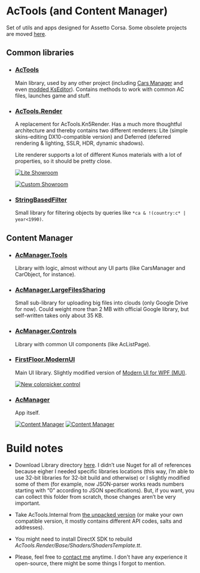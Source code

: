 # AcTools (and Content Manager)

Set of utils and apps designed for Assetto Corsa. Some obsolete projects are moved [here](https://github.com/gro-ove/actools-utils).

## Common libraries

- ### [AcTools](https://github.com/gro-ove/actools/tree/master/AcTools)
    Main library, used by any other project (including [Cars Manager](https://ascobash.wordpress.com/2015/06/14/actools-uijson/) and even [modded KsEditor](https://ascobash.wordpress.com/2015/07/22/kseditor/)). Contains methods to work with common AC files, launches game and stuff.
    
- ### [AcTools.Render](https://github.com/gro-ove/actools/tree/master/AcTools.Render)
    A replacement for AcTools.Kn5Render. Has a much more thoughtful architecture and thereby contains two different renderers: Lite (simple skins-editing DX10-compatible version) and Deferred (deferred rendering & lighting, SSLR, HDR, dynamic shadows).

    Lite renderer supports a lot of different Kunos materials with a lot of properties, so it should be pretty close.
    
    [![Lite Showroom](http://i.imgur.com/neffgq2.png)](http://i.imgur.com/neffgq2.png)

    [![Custom Showroom](https://trello-attachments.s3.amazonaws.com/5717c5d2feb66091a673f1e8/1920x1080/237d1513a35509f5c48d969bdf4abd02/__custom_showroom_1461797524.jpg)](https://trello-attachments.s3.amazonaws.com/5717c5d2feb66091a673f1e8/1920x1080/237d1513a35509f5c48d969bdf4abd02/__custom_showroom_1461797524.jpg)

- ### [StringBasedFilter](https://github.com/gro-ove/actools/tree/master/StringBasedFilter)
    Small library for filtering objects by queries like `*ca & !(country:c* | year<1990)`.

## Content Manager

- ### [AcManager.Tools](https://github.com/gro-ove/actools/tree/master/AcManager.Tools)
    Library with logic, almost without any UI parts (like CarsManager and CarObject, for instance).

- ### [AcManager.LargeFilesSharing](https://github.com/gro-ove/actools/tree/master/AcManager.LargeFilesSharing)
    Small sub-library for uploading big files into clouds (only Google Drive for now). Could weight more than 2 MB with official Google library, but self-written takes only about 35 KB.

- ### [AcManager.Controls](https://github.com/gro-ove/actools/tree/master/AcManager.Controls)
    Library with common UI components (like AcListPage).

- ### [FirstFloor.ModernUI](https://github.com/gro-ove/actools/tree/master/FirstFloor.ModernUI)
    Main UI library. Slightly modified version of [Modern UI for WPF (MUI)](https://github.com/firstfloorsoftware/mui).

    [![New colorpicker control](http://i.imgur.com/5ZJnszR.png)](http://i.imgur.com/5ZJnszR.png)

- ### [AcManager](https://github.com/gro-ove/actools/tree/master/AcManager)
    App itself.

    [![Content Manager](http://i.imgur.com/WsovqYV.png)](http://i.imgur.com/WsovqYV.png)
    [![Content Manager](http://i.imgur.com/wvM1SMY.png)](http://i.imgur.com/wvM1SMY.png)

# Build notes

 - Download Library directory [here](https://drive.google.com/file/d/0B6GfX1zRa8pOMnVwV1dBV1Z4cjQ/view?usp=drivesdk). I didn’t use Nuget for all of references because eigher I needed specific libraries locations (this way, I’m able to use 32-bit libraries for 32-bit build and otherwise) or I slightly modified some of them (for example, now JSON-parser works reads numbers starting with “0” according to JSON specifications). But, if you want, you can collect this folder from scratch, those changes aren’t be very important.

 - Take AcTools.Internal from [the unpacked version](https://trello.com/c/w5xT6ssZ/49-contacts) (or make your own compatible version, it mostly contains different API codes, salts and addresses).

 - You might need to install DirectX SDK to rebuild *AcTools.Render/Base/Shaders/ShadersTemplate.tt*.

 - Please, feel free to [contact me](https://trello.com/c/w5xT6ssZ/49-contacts) anytime. I don't have any experience it open-source, there might be some things I forgot to mention.